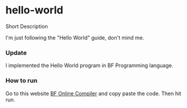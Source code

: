 # hello-world
Short Description

I'm just following the "Hello World" guide, don't mind me.

### Update
I implemented the Hello World program in BF Programming language.

### How to run 

Go to this website [BF Online Compiler](https://copy.sh/brainfuck/) and copy paste the code. Then hit run.